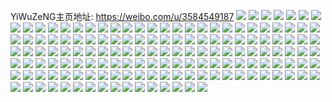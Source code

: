 YiWuZeNG主页地址: https://weibo.com/u/3584549187 
![](https://wx4.sinaimg.cn/mw2000/d5a7e143gy1h8rlq1zjaxj22c0343hdu.jpg) 
![](https://wx4.sinaimg.cn/mw2000/d5a7e143gy1h8rlq3yj4ej22c03437wj.jpg) 
![](https://wx4.sinaimg.cn/mw2000/d5a7e143gy1h8l49l4r5qj217k1ml4j0.jpg) 
![](https://wx4.sinaimg.cn/mw2000/d5a7e143gy1h8l2lmly4gj22c02c01ky.jpg) 
![](https://wx4.sinaimg.cn/mw2000/d5a7e143gy1h8l2lr8toyj20u01hc7ku.jpg) 
![](https://wx4.sinaimg.cn/mw2000/d5a7e143gy1h8l2mdnrwjj21sx0tzh1z.jpg) 
![](https://wx4.sinaimg.cn/mw2000/d5a7e143gy1h8l2m16bhsj21k822z7wh.jpg) 
![](https://wx4.sinaimg.cn/mw2000/d5a7e143gy1h8l2l2gb11j213o1h8dzk.jpg) 
![](https://wx4.sinaimg.cn/mw2000/d5a7e143gy1h8ebgq8k82j20ia0f83z4.jpg) 
![](https://wx4.sinaimg.cn/mw2000/d5a7e143gy1h863heppzej22c02c0npe.jpg) 
![](https://wx4.sinaimg.cn/mw2000/d5a7e143gy1h7s37bsq3bj21sc2dge81.jpg) 
![](https://wx4.sinaimg.cn/mw2000/d5a7e143gy1h7s3aub8bqj22c02c0b29.jpg) 
![](https://wx4.sinaimg.cn/mw2000/d5a7e143gy1h7lenduaioj21yg1ycb29.jpg) 
![](https://wx4.sinaimg.cn/mw2000/d5a7e143gy1h7lengha2bj21yg1yc1al.jpg) 
![](https://wx4.sinaimg.cn/mw2000/d5a7e143gy1h7augmjlqcj21pc29s1kx.jpg) 
![](https://wx4.sinaimg.cn/mw2000/d5a7e143gy1h7ateehsi6j21ou1yce81.jpg) 
![](https://wx4.sinaimg.cn/mw2000/d5a7e143gy1h7au1ivnw8j20qi0zcn3i.jpg) 
![](https://wx4.sinaimg.cn/mw2000/d5a7e143gy1h7appyr7mrj20wi1ycdtv.jpg) 
![](https://wx4.sinaimg.cn/mw2000/d5a7e143gy1h72rur82t3j22801o0qv5.jpg) 
![](https://wx4.sinaimg.cn/mw2000/d5a7e143gy1h72rus4un2j21wo2azkjl.jpg) 
![](https://wx4.sinaimg.cn/mw2000/d5a7e143gy1h72rut0oxaj21vf2hwkjl.jpg) 
![](https://wx4.sinaimg.cn/mw2000/d5a7e143gy1h6yzgbsvb9j20wi1ycaj7.jpg) 
![](https://wx4.sinaimg.cn/mw2000/d5a7e143gy1h6yzgcsw6wj20wi1ycwmn.jpg) 
![](https://wx4.sinaimg.cn/mw2000/d5a7e143gy1h6yzge2w8zj20wi1yc198.jpg) 
![](https://wx4.sinaimg.cn/mw2000/d5a7e143gy1h6yzgf00ozj20wi1yctel.jpg) 
![](https://wx4.sinaimg.cn/mw2000/d5a7e143gy1h6yzgajjvcj20wi1ycqae.jpg) 
![](https://wx4.sinaimg.cn/mw2000/d5a7e143gy1h6yzgfv0fsj20wi1ycqag.jpg) 
![](https://wx4.sinaimg.cn/mw2000/d5a7e143gy1h6lj7om7wcj20wi1yc4ei.jpg) 
![](https://wx4.sinaimg.cn/mw2000/d5a7e143gy1h601r5uibfj20wi1yctk6.jpg) 
![](https://wx4.sinaimg.cn/mw2000/d5a7e143gy1h5rt2w2an6j20wi1yctes.jpg) 
![](https://wx4.sinaimg.cn/mw2000/d5a7e143gy1h5qhvcdz6bj20wi1yc1kx.jpg) 
![](https://wx4.sinaimg.cn/mw2000/d5a7e143gy1h5o1ufd2n5j22c0340x6u.jpg) 
![](https://wx4.sinaimg.cn/mw2000/d5a7e143gy1h5lmjzaes8j23402c0hdt.jpg) 
![](https://wx4.sinaimg.cn/mw2000/d5a7e143gy1h5lmk21qz8j20ja0uwadc.jpg) 
![](https://wx4.sinaimg.cn/mw2000/d5a7e143gy1h5ln8nlwhuj22c02c0hdu.jpg) 
![](https://wx4.sinaimg.cn/mw2000/d5a7e143gy1h5lmk1dy23j21r02c07wh.jpg) 
![](https://wx4.sinaimg.cn/mw2000/d5a7e143gy1h5lmkogl7gj22c0340hdt.jpg) 
![](https://wx4.sinaimg.cn/mw2000/d5a7e143gy1h5lmkq6pfsj22c02c01ky.jpg) 
![](https://wx4.sinaimg.cn/mw2000/d5a7e143gy1h5kd65mwxvj20qq0l8wgx.jpg) 
![](https://wx4.sinaimg.cn/mw2000/d5a7e143gy1h5kd07m6ejj20rn1mmqa9.jpg) 
![](https://wx4.sinaimg.cn/mw2000/d5a7e143gy1h5kd0apj2yj20wh0puq77.jpg) 
![](https://wx4.sinaimg.cn/mw2000/d5a7e143gy1h5kd0bie8zj20rf1kcdo4.jpg) 
![](https://wx4.sinaimg.cn/mw2000/d5a7e143gy1h5kd0a4uiij20rc19qwqk.jpg) 
![](https://wx4.sinaimg.cn/mw2000/d5a7e143gy1h5kd23mcosj20u01d3ald.jpg) 
![](https://wx4.sinaimg.cn/mw2000/d5a7e143gy1h5kd09ccudj20rq1h5qfh.jpg) 
![](https://wx4.sinaimg.cn/mw2000/d5a7e143gy1h5kd0dx6g9j20qg174afe.jpg) 
![](https://wx4.sinaimg.cn/mw2000/d5a7e143gy1h5kd0dguw0j20wi1hwqay.jpg) 
![](https://wx4.sinaimg.cn/mw2000/d5a7e143gy1h5kd0edimmj20w510kwk9.jpg) 
![](https://wx4.sinaimg.cn/mw2000/d5a7e143gy1h5kd0crnonj20rj0uvdjc.jpg) 
![](https://wx4.sinaimg.cn/mw2000/d5a7e143gy1h5kd0it0qfj20rm1daq8n.jpg) 
![](https://wx4.sinaimg.cn/mw2000/d5a7e143gy1h52oinnlxoj20wi1ycaxb.jpg) 
![](https://wx4.sinaimg.cn/mw2000/d5a7e143gy1h52oiltvq6j20wi1yctvn.jpg) 
![](https://wx4.sinaimg.cn/mw2000/d5a7e143gy1h52oij1br7j20wi1yc1gb.jpg) 
![](https://wx4.sinaimg.cn/mw2000/d5a7e143gy1h52oig7fnvj20wi1yc1ge.jpg) 
![](https://wx4.sinaimg.cn/mw2000/d5a7e143gy1h4oma84d8jj21941o5njs.jpg) 
![](https://wx4.sinaimg.cn/mw2000/d5a7e143gy1h48zsqct0nj22c033zu0z.jpg) 
![](https://wx4.sinaimg.cn/mw2000/d5a7e143gy1h48zvi591ej22bz35s4qr.jpg) 
![](https://wx4.sinaimg.cn/mw2000/d5a7e143gy1h48zsriaw5j21wx2jwe35.jpg) 
![](https://wx4.sinaimg.cn/mw2000/d5a7e143gy1h48zrlo7gij214y1kgno2.jpg) 
![](https://wx4.sinaimg.cn/mw2000/d5a7e143gy1h48zwp7l6mj213k1grnnu.jpg) 
![](https://wx4.sinaimg.cn/mw2000/d5a7e143gy1h45ujun4f4j21xg2klqv6.jpg) 
![](https://wx4.sinaimg.cn/mw2000/d5a7e143gy1h3xx8xznxdj22c0340x6q.jpg) 
![](https://wx4.sinaimg.cn/mw2000/d5a7e143gy1h3tqufyeb0j226v26v7wh.jpg) 
![](https://wx4.sinaimg.cn/mw2000/d5a7e143gy1h3tr7qdaxbj20pl1lrqaz.jpg) 
![](https://wx4.sinaimg.cn/mw2000/d5a7e143gy1h3kv34ean2j20wo1a7dpy.jpg) 
![](https://wx4.sinaimg.cn/mw2000/d5a7e143gy1h3ibzi1v6kj22c02c01kx.jpg) 
![](https://wx4.sinaimg.cn/mw2000/d5a7e143gy1h36w47282bj22by1qy4qp.jpg) 
![](https://wx4.sinaimg.cn/mw2000/d5a7e143gy1h1yia18detj20tu0tun7z.jpg) 
![](https://wx4.sinaimg.cn/mw2000/d5a7e143gy1h1woci78whj21m62f94qp.jpg) 
![](https://wx4.sinaimg.cn/mw2000/d5a7e143gy1h0wu5ehf4gj22c02c0hdt.jpg) 
![](https://wx4.sinaimg.cn/mw2000/d5a7e143ly1gziwrcs3ehj233z2bue82.jpg) 
![](https://wx4.sinaimg.cn/mw2000/d5a7e143ly1gziwc6kprqj21sc2dsb29.jpg) 
![](https://wx4.sinaimg.cn/mw2000/d5a7e143ly1gziwcq5djxj23402c0b2a.jpg) 
![](https://wx4.sinaimg.cn/mw2000/d5a7e143ly1gziwckytknj20wi1ycb29.jpg) 
![](https://wx4.sinaimg.cn/mw2000/d5a7e143ly1gzc6wp5d2kj215s0vcduy.jpg) 
![](https://wx4.sinaimg.cn/mw2000/d5a7e143ly1gzc6x2gv4sj21vl2i5x6q.jpg) 
![](https://wx4.sinaimg.cn/mw2000/d5a7e143gy1gzc6wlnn0wj21qo33b4qr.jpg) 
![](https://wx4.sinaimg.cn/mw2000/d5a7e143gy1gz5a91aeyyj22c0340qv6.jpg) 
![](https://wx4.sinaimg.cn/mw2000/d5a7e143gy1gz42ngorh5j20u01syq5o.jpg) 
![](https://wx4.sinaimg.cn/mw2000/d5a7e143gy1gz42mz59uuj21400u0tn0.jpg) 
![](https://wx4.sinaimg.cn/mw2000/d5a7e143gy1gz42n3sscej20u0140n57.jpg) 
![](https://wx4.sinaimg.cn/mw2000/d5a7e143gy1gz42nd432zj20u01sy0yh.jpg) 
![](https://wx4.sinaimg.cn/mw2000/d5a7e143gy1gythhr3gvgj20u01sydh8.jpg) 
![](https://wx4.sinaimg.cn/mw2000/d5a7e143gy1gythhqoxkgj20u01e7tdp.jpg) 
![](https://wx4.sinaimg.cn/mw2000/d5a7e143gy1gythhs8pq6j20u00u0q7x.jpg) 
![](https://wx4.sinaimg.cn/mw2000/d5a7e143gy1gythhpod5yj20u01sy45h.jpg) 
![](https://wx4.sinaimg.cn/mw2000/d5a7e143gy1gythhltxywj20u01sy7c4.jpg) 
![](https://wx4.sinaimg.cn/mw2000/d5a7e143gy1gythhrq4dzj20u01sywpe.jpg) 
![](https://wx4.sinaimg.cn/mw2000/d5a7e143gy1gympsmgbkzj20u013zdnm.jpg) 
![](https://wx4.sinaimg.cn/mw2000/d5a7e143gy1gyj9lz13g1j20wi1yce83.jpg) 
![](https://wx4.sinaimg.cn/mw2000/d5a7e143gy1gxu0ysag41j20xc5f9npd.jpg) 
![](https://wx4.sinaimg.cn/mw2000/d5a7e143gy1gxu03k5j9vj20zg1ba4as.jpg) 
![](https://wx4.sinaimg.cn/mw2000/d5a7e143gy1gxtzybb1roj20u013yh4h.jpg) 
![](https://wx4.sinaimg.cn/mw2000/d5a7e143gy1gxtzlttho1j20vc15sk6g.jpg) 
![](https://wx4.sinaimg.cn/mw2000/d5a7e143gy1gxtzlt8nh4j20vc15stpt.jpg) 
![](https://wx4.sinaimg.cn/mw2000/d5a7e143gy1gxtzt6ef2hj20vc15s7l3.jpg) 
![](https://wx4.sinaimg.cn/mw2000/d5a7e143gy1gxtzt77y6hj20vc15s4fp.jpg) 
![](https://wx4.sinaimg.cn/mw2000/d5a7e143gy1gxtzwrhinwj20vc15sqjh.jpg) 
![](https://wx4.sinaimg.cn/mw2000/d5a7e143gy1gxexgvwyeij22c02c0kjl.jpg) 
![](https://wx4.sinaimg.cn/mw2000/d5a7e143gy1gxexneww65j21bi1bittb.jpg) 
![](https://wx4.sinaimg.cn/mw2000/d5a7e143gy1gxbkwtrt1pj20vc15s4lm.jpg) 
![](https://wx4.sinaimg.cn/mw2000/d5a7e143gy1gxbm6fl8fvj21471hnk5n.jpg) 
![](https://wx4.sinaimg.cn/mw2000/d5a7e143gy1gx55kbbwxxj22c02c04qq.jpg) 
![](https://wx4.sinaimg.cn/mw2000/d5a7e143gy1gx55k9e19lj22c02c0npd.jpg) 
![](https://wx4.sinaimg.cn/mw2000/d5a7e143gy1gx55n38lxij22c02c07ry.jpg) 
![](https://wx4.sinaimg.cn/mw2000/d5a7e143gy1gx55k5z0kyj22c02c0kjl.jpg) 
![](https://wx4.sinaimg.cn/mw2000/d5a7e143gy1gx55k6q6ggj20ja0jagnx.jpg) 
![](https://wx4.sinaimg.cn/mw2000/d5a7e143gy1gx55muuxopj22c02c0hdt.jpg) 
![](https://wx4.sinaimg.cn/mw2000/d5a7e143gy1gx55mymldrj22c02c01kx.jpg) 
![](https://wx4.sinaimg.cn/mw2000/d5a7e143gy1gx55vuthdxj22c02c0b2b.jpg) 
![](https://wx4.sinaimg.cn/mw2000/d5a7e143gy1gx55n28ll0j21ar1f84dg.jpg) 
![](https://wx4.sinaimg.cn/mw2000/d5a7e143gy1gx55kfoyjbj22c02c0kjl.jpg) 
![](https://wx4.sinaimg.cn/mw2000/d5a7e143gy1gx55n0hs4wj22c02c0hdt.jpg) 
![](https://wx4.sinaimg.cn/mw2000/d5a7e143gy1gx55kmjircj22c02c04qr.jpg) 
![](https://wx4.sinaimg.cn/mw2000/d5a7e143gy1gx55p43vedj22c0340x6p.jpg) 
![](https://wx4.sinaimg.cn/mw2000/d5a7e143gy1gx55n4sa32j22c02c0x6p.jpg) 
![](https://wx4.sinaimg.cn/mw2000/d5a7e143gy1gx55mwtek7j22c02c0qv5.jpg) 
![](https://wx4.sinaimg.cn/mw2000/d5a7e143gy1gx55kkyt29j22c02c0b2a.jpg) 
![](https://wx4.sinaimg.cn/mw2000/d5a7e143gy1gx55p2f0zwj22c02c0x6p.jpg) 
![](https://wx4.sinaimg.cn/mw2000/d5a7e143gy1gx55kj1brij22c02c0hdu.jpg) 
![](https://wx4.sinaimg.cn/mw2000/d5a7e143gy1gwpjd2mmufj20vc0vcq9r.jpg) 
![](https://wx4.sinaimg.cn/mw2000/d5a7e143gy1gwh3hwxzhqj20wi1ycjxu.jpg) 
![](https://wx4.sinaimg.cn/mw2000/d5a7e143gy1gwh3hk8bqaj22c033z4qq.jpg) 
![](https://wx4.sinaimg.cn/mw2000/d5a7e143gy1gwh3hyy5nij22c0340x6p.jpg) 
![](https://wx4.sinaimg.cn/mw2000/d5a7e143gy1gwh3hmyk3qj22c02c0npe.jpg) 
![](https://wx4.sinaimg.cn/mw2000/d5a7e143gy1gwh3hrj2nej22c02c07wk.jpg) 
![](https://wx4.sinaimg.cn/mw2000/d5a7e143gy1gwh3hppsw7j20zg0zg13d.jpg) 
![](https://wx4.sinaimg.cn/mw2000/d5a7e143gy1gwh3hwfvhlj21sc2ds7wh.jpg) 
![](https://wx4.sinaimg.cn/mw2000/d5a7e143gy1gwh3ht6da8j22ds1schdt.jpg) 
![](https://wx4.sinaimg.cn/mw2000/d5a7e143gy1gwh3hv44ejj21sc2dsb29.jpg) 
![](https://wx4.sinaimg.cn/mw2000/d5a7e143gy1gwh3n3rjsaj22c02c0npe.jpg) 
![](https://wx4.sinaimg.cn/mw2000/d5a7e143gy1gwh3hoprczj22c02c0qv6.jpg) 
![](https://wx4.sinaimg.cn/mw2000/d5a7e143gy1gwh3i1wzbij22c02c0kjm.jpg) 
![](https://wx4.sinaimg.cn/mw2000/d5a7e143gy1gwh3i0by6wj21sc2ds7wi.jpg) 
![](https://wx4.sinaimg.cn/mw2000/d5a7e143gy1gwh3n21e4ej22c02c17wh.jpg) 
![](https://wx4.sinaimg.cn/mw2000/d5a7e143gy1gwh3n633eij22c02c0e81.jpg) 
![](https://wx4.sinaimg.cn/mw2000/d5a7e143gy1gwh3n51jmbj21j721lhb8.jpg) 
![](https://wx4.sinaimg.cn/mw2000/d5a7e143gy1gwh3i554xgj20sg3y8u0z.jpg) 
![](https://wx4.sinaimg.cn/mw2000/d5a7e143gy1gwh3q8qjrnj22c02c04qp.jpg) 
![](https://wx4.sinaimg.cn/mw2000/d5a7e143gy1gvv285k06tj22c02c0qv6.jpg) 
![](https://wx4.sinaimg.cn/mw2000/d5a7e143gy1gvv280419bj22c03407wi.jpg) 
![](https://wx4.sinaimg.cn/mw2000/d5a7e143gy1gvv288xr2qj21sc2dse82.jpg) 
![](https://wx4.sinaimg.cn/mw2000/d5a7e143gy1gvv28a5yjbj20pd0xt14m.jpg) 
![](https://wx4.sinaimg.cn/mw2000/d5a7e143gy1gvv2c52n75j217r1mcu0x.jpg) 
![](https://wx4.sinaimg.cn/mw2000/d5a7e143gy1gvv28dyupmj22bz33ze84.jpg) 
![](https://wx4.sinaimg.cn/mw2000/d5a7e143gy1gvv28hy5evj22c02xdx6r.jpg) 
![](https://wx4.sinaimg.cn/mw2000/d5a7e143gy1gvv2825phuj22c02c0b29.jpg) 
![](https://wx4.sinaimg.cn/mw2000/d5a7e143gy1gvv28mpakhj22c02c01kz.jpg) 
